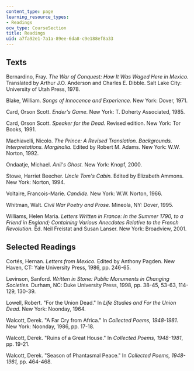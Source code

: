 ```yaml
---
content_type: page
learning_resource_types:
- Readings
ocw_type: CourseSection
title: Readings
uid: a7fa92e1-7a1a-89ee-6da8-c9e188ef8a33
---
```


Texts
-----

Bernardino, Fray. _The War of Conquest: How It Was Waged Here in Mexico._ Translated by Arthur J.O. Anderson and Charles E. Dibble. Salt Lake City: University of Utah Press, 1978.

Blake, William. _Songs of Innocence and Experience._ New York: Dover, 1971.

Card, Orson Scott. _Ender's Game._ New York: T. Doherty Associated, 1985.

Card, Orson Scott. _Speaker for the Dead._ Revised edition. New York: Tor Books, 1991.

Machiavelli, Nicolo. _The Prince: A Revised Translation. Backgrounds. Interpretations. Marginalia._ Edited by Robert M. Adams. New York: W.W. Norton, 1992.

Ondaatje, Michael. _Anil's Ghost._ New York: Knopf, 2000.

Stowe, Harriet Beecher. _Uncle Tom's Cabin._ Edited by Elizabeth Ammons. New York: Norton, 1994.

Voltaire, Francois-Marie. _Candide._ New York: W.W. Norton, 1966.

Whitman, Walt. _Civil War Poetry and Prose._ Mineola, NY: Dover, 1995.

Williams, Helen Maria. _Letters Written in France: In the Summer 1790, to a Friend in England; Containing Various Anecdotes Relative to the French Revolution._ Ed. Neil Freistat and Susan Lanser. New York: Broadview, 2001.

Selected Readings
-----------------

Cortés, Hernan. _Letters from Mexico._ Edited by Anthony Pagden. New Haven, CT: Yale University Press, 1986, pp. 246-65.

Levinson, Sanford. _Written in Stone: Public Monuments in Changing Societies._ Durham, NC: Duke University Press, 1998, pp. 38-45, 53-63, 114-129, 130-39.

Lowell, Robert. "For the Union Dead." In _Life Studies and For the Union Dead_. New York: Noonday, 1964.

Walcott, Derek. "A Far Cry from Africa." In _Collected Poems, 1948-1981_. New York: Noonday, 1986, pp. 17-18.

Walcott, Derek. "Ruins of a Great House." In _Collected Poems, 1948-1981_, pp. 19-21.

Walcott, Derek. "Season of Phantasmal Peace." In _Collected Poems, 1948-1981,_ pp. 464-468.
